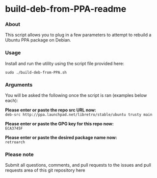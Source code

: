 # build-deb-from-PPA-readme

### About
This script allows you to plug in a few parameters to attempt to rebuild a Ubuntu PPA package on Debian.
 
### Usage

Install and run the utility using the script file provided here:
```
sudo ./build-deb-from-PPA.sh
```

### Arguments
You will be asked the following once the script is ran (examples below each):

**Please enter or paste the repo src URL now:**  
`deb-src http://ppa.launchpad.net/libretro/stable/ubuntu trusty main`

**Please enter or paste the GPG key for this repo now:**  
`ECA3745F `

**Please enter or paste the desired package name now:**  
`retroarch`

### Please note

Submit all questions, comments, and pull requests to the issues and pull requests area of this git repository
 here
